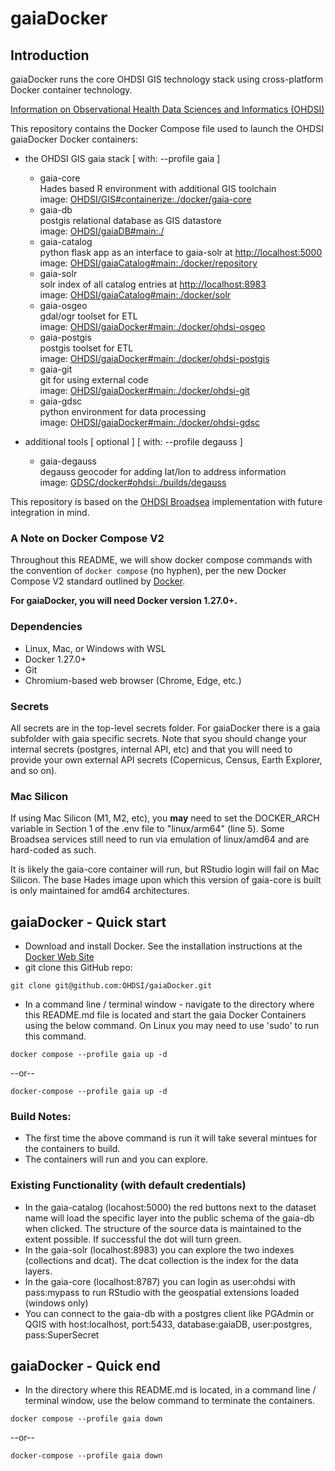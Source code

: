 # gaiaDocker

## Introduction

gaiaDocker runs the core OHDSI GIS technology stack using cross-platform Docker container technology.

[Information on Observational Health Data Sciences and Informatics (OHDSI)](http://www.ohdsi.org/ "OHDSI Website")

This repository contains the Docker Compose file used to launch the OHDSI gaiaDocker Docker containers:

- the OHDSI GIS gaia stack [ with: --profile gaia ]
  - gaia-core  
    Hades based R environment with additional GIS toolchain  
    image: [OHDSI/GIS#containerize:./docker/gaia-core](https://github.com/OHDSI/GIS)  
  - gaia-db  
	  postgis relational database as GIS datastore  
	  image: [OHDSI/gaiaDB#main:./](https://github.com/OHDSI/gaiaDB)  
  - gaia-catalog  
	  python flask app as an interface to gaia-solr at [http://localhost:5000](http://localhost:5000)  
	  image: [OHDSI/gaiaCatalog#main:./docker/repository](https://github.com/OHDSI/gaiaCatalog)  
  - gaia-solr  
	  solr index of all catalog entries at [http://localhost:8983](http://localhost:8983)  
	  image: [OHDSI/gaiaCatalog#main:./docker/solr](https://github.com/OHDSI/gaiaCatalog)  
  - gaia-osgeo  
	  gdal/ogr toolset for ETL  
	  image: [OHDSI/gaiaDocker#main:./docker/ohdsi-osgeo](https://github.com/OHDSI/gaiaDocker)  
  - gaia-postgis  
	  postgis toolset for ETL  
	  image: [OHDSI/gaiaDocker#main:./docker/ohdsi-postgis](https://github.com/OHDSI/gaiaDocker)  
  - gaia-git  
	  git for using external code  
	  image: [OHDSI/gaiaDocker#main:./docker/ohdsi-git](https://github.com/OHDSI/gaiaDocker)  
  - gaia-gdsc  
	  python environment for data processing  
	  image: [OHDSI/gaiaDocker#main:./docker/ohdsi-gdsc](https://github.com/OHDSI/gaiaDocker)  

-  additional tools [ optional ] [ with: --profile degauss ]  
	- gaia-degauss  
	  degauss geocoder for adding lat/lon to address information  
	  image: [GDSC/docker#ohdsi:./builds/degauss](https://github.com/Geospatial-Digital-Special-Collections/docker)  

This repository is based on the [OHDSI Broadsea](https://github.com/OHDSI/Broadsea) implementation with future integration in mind.  

### A Note on Docker Compose V2  

Throughout this README, we will show docker compose commands with the convention of `docker compose` (no hyphen), per the new Docker Compose V2 standard outlined by [Docker](https://docs.docker.com/compose/migrate/#docker-compose-vs-docker-compose).  

**For gaiaDocker, you will need Docker version 1.27.0+.**  

### Dependencies  

- Linux, Mac, or Windows with WSL
- Docker 1.27.0+
- Git
- Chromium-based web browser (Chrome, Edge, etc.)

### Secrets  

All secrets are in the top-level secrets folder. For gaiaDocker there is a gaia subfolder with gaia specific secrets. Note that syou should change your internal secrets (postgres, internal API, etc) and that you will need to provide your own external API secrets (Copernicus, Census, Earth Explorer, and so on).  

### Mac Silicon  

If using Mac Silicon (M1, M2, etc), you **may** need to set the DOCKER_ARCH variable in Section 1 of the .env file to "linux/arm64" (line 5). Some Broadsea services still need to run via emulation of linux/amd64 and are hard-coded as such.  

It is likely the gaia-core container will run, but RStudio login will fail on Mac Silicon. The base Hades image upon which this version of gaia-core is built is only maintained for amd64 architectures.  

## gaiaDocker - Quick start  

- Download and install Docker. See the installation instructions at the [Docker Web Site](https://docs.docker.com/engine/installation/ "Install Docker")
- git clone this GitHub repo:

```shell
git clone git@github.com:OHDSI/gaiaDocker.git
```

- In a command line / terminal window - navigate to the directory where this README.md file is located and start the gaia Docker Containers using the below command. On Linux you may need to use 'sudo' to run this command.

```shell
docker compose --profile gaia up -d
```

--or--  


```shell
docker-compose --profile gaia up -d
```

### Build Notes:  

- The first time the above command is run it will take several mintues for the containers to build.
- The containers will run and you can explore.  

### Existing Functionality (with default credentials)  

- In the gaia-catalog (locahost:5000) the red buttons next to the dataset name will load the specific layer into the public schema of the gaia-db when clicked. The structure of the source data is maintained to the extent possible. If successful the dot will turn green.
- In the gaia-solr (localhost:8983) you can explore the two indexes (collections and dcat). The dcat collection is the index for the data layers.
- In the gaia-core (localhost:8787) you can login as user:ohdsi with pass:mypass to run RStudio with the geospatial extensions loaded (windows only)
- You can connect to the gaia-db with a postgres client like PGAdmin or QGIS with host:localhost, port:5433, database:gaiaDB, user:postgres, pass:SuperSecret

## gaiaDocker - Quick end  

- In the directory where this README.md is located, in a command line / terminal window, use the below command to terminate the containers.  

```shell
docker compose --profile gaia down
```

--or--  


```shell
docker-compose --profile gaia down
```

